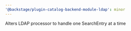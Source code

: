 ```yaml
---
'@backstage/plugin-catalog-backend-module-ldap': minor
---
```


Alters LDAP processor to handle one SearchEntry at a time

